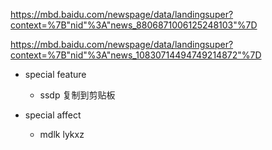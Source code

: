 




https://mbd.baidu.com/newspage/data/landingsuper?context=%7B"nid"%3A"news_8806871006125248103"%7D

https://mbd.baidu.com/newspage/data/landingsuper?context=%7B"nid"%3A"news_10830714494749214872"%7D





+ special feature
	- ssdp 复制到剪贴板


+ special affect
	- mdlk  lykxz








